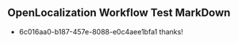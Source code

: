 ## OpenLocalization Workflow Test MarkDown
* 6c016aa0-b187-457e-8088-e0c4aee1bfa1 thanks!

<!--HONumber=Aug16_HO3-->


